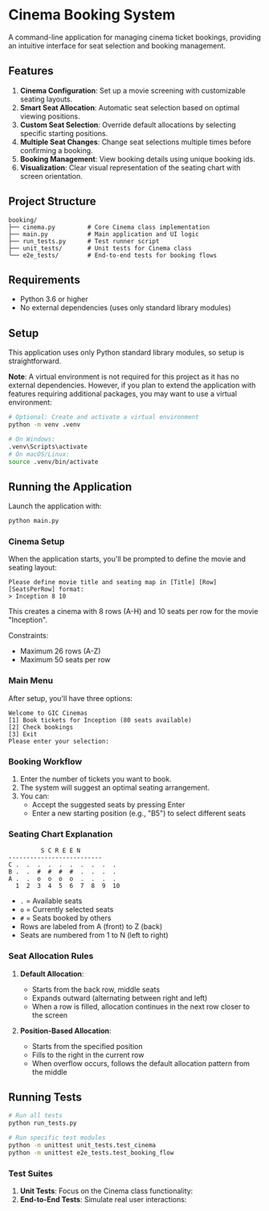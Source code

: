 # Cinema Booking System

A command-line application for managing cinema ticket bookings, providing an intuitive interface for seat selection and booking management.

## Features

1. **Cinema Configuration**: Set up a movie screening with customizable seating layouts.
2. **Smart Seat Allocation**: Automatic seat selection based on optimal viewing positions.
3. **Custom Seat Selection**: Override default allocations by selecting specific starting positions.
4. **Multiple Seat Changes**: Change seat selections multiple times before confirming a booking.
5. **Booking Management**: View booking details using unique booking ids.
6. **Visualization**: Clear visual representation of the seating chart with screen orientation.

## Project Structure

```
booking/
├── cinema.py         # Core Cinema class implementation
├── main.py           # Main application and UI logic
├── run_tests.py      # Test runner script
├── unit_tests/       # Unit tests for Cinema class
└── e2e_tests/        # End-to-end tests for booking flows
```

## Requirements

- Python 3.6 or higher
- No external dependencies (uses only standard library modules)

## Setup

This application uses only Python standard library modules, so setup is straightforward.

**Note**: A virtual environment is not required for this project as it has no external dependencies. However, if you plan to extend the application with features requiring additional packages, you may want to use a virtual environment:

```bash
# Optional: Create and activate a virtual environment
python -m venv .venv

# On Windows:
.venv\Scripts\activate
# On macOS/Linux:
source .venv/bin/activate
```

## Running the Application

Launch the application with:

```bash
python main.py
```

### Cinema Setup

When the application starts, you'll be prompted to define the movie and seating layout:
```
Please define movie title and seating map in [Title] [Row] [SeatsPerRow] format:
> Inception 8 10
```

This creates a cinema with 8 rows (A-H) and 10 seats per row for the movie "Inception".

Constraints:
- Maximum 26 rows (A-Z)
- Maximum 50 seats per row

### Main Menu

After setup, you'll have three options:
```
Welcome to GIC Cinemas
[1] Book tickets for Inception (80 seats available)
[2] Check bookings
[3] Exit
Please enter your selection:
```

### Booking Workflow

1. Enter the number of tickets you want to book.
2. The system will suggest an optimal seating arrangement.
3. You can:
   - Accept the suggested seats by pressing Enter
   - Enter a new starting position (e.g., "B5") to select different seats

### Seating Chart Explanation

```
         S C R E E N
--------------------------
C .  .  .  .  .  .  .  .  .  .
B .  .  #  #  #  #  .  .  .  .
A .  .  o  o  o  o  .  .  .  .
  1  2  3  4  5  6  7  8  9  10
```

- `.` = Available seats
- `o` = Currently selected seats
- `#` = Seats booked by others
- Rows are labeled from A (front) to Z (back)
- Seats are numbered from 1 to N (left to right)

### Seat Allocation Rules

1. **Default Allocation**:
   - Starts from the back row, middle seats
   - Expands outward (alternating between right and left)
   - When a row is filled, allocation continues in the next row closer to the screen

2. **Position-Based Allocation**:
   - Starts from the specified position
   - Fills to the right in the current row
   - When overflow occurs, follows the default allocation pattern from the middle

## Running Tests

```bash
# Run all tests
python run_tests.py

# Run specific test modules
python -m unittest unit_tests.test_cinema
python -m unittest e2e_tests.test_booking_flow
```

### Test Suites

1. **Unit Tests**: Focus on the Cinema class functionality:
2. **End-to-End Tests**: Simulate real user interactions:
